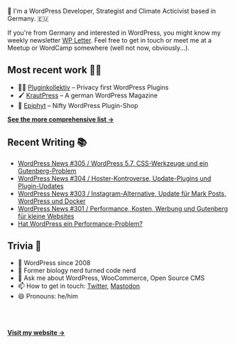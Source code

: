 👋 I'm a WordPress Developer, Strategist and Climate Acticivist based in Germany. 🇪🇺

If you're from Germany and interested in WordPress, you might know my weekly newsletter [WP Letter](https://wpletter.de/). Feel free to get in touch or meet me at a Meetup or WordCamp somewhere (well not now, obviously...).


## Most recent work 👷‍♂️

- 👨‍💻 [Pluginkollektiv](https://github.com/pluginkollektiv) – Privacy first WordPress Plugins
- 🖌️ [KrautPress](https://krautpress.de) – A german WordPress Magazine
- 🌱 [Epiphyt](https://epiph.yt) – Nifty WordPress Plugin-Shop

**[See the more comprehensive list &rarr;](https://simonkraft.com/what-i-do)**


## Recent Writing 📚

<!-- BLOG-POST-LIST:START -->
- [WordPress News #305 / WordPress 5.7, CSS-Werkzeuge und ein Gutenberg-Problem](https://feed.wpletter.de/link/14399/14353846/305)
- [WordPress News #304 / Hoster-Kontroverse, Update-Plugins und Plugin-Updates](https://feed.wpletter.de/link/14399/14322572/304)
- [WordPress News #303 / Instagram-Alternative, Update für Mark Posts, WordPress und Docker](https://feed.wpletter.de/link/14399/14308114/303)
- [WordPress News #301 / Performance, Kosten, Werbung und Gutenberg für kleine Websites](https://feed.wpletter.de/link/14399/14270096/301)
- [Hat WordPress ein Performance-Problem?](https://krautpress.de/2021/wordpress-performance-probleme/?planetwp=true)
<!-- BLOG-POST-LIST:END -->


## Trivia 🤪

- 👴 WordPress since 2008
- 🌱 Former biology nerd turned code nerd
- 💬 Ask me about WordPress, WooCommerce, Open Source CMS
- 📫 How to get in touch: [Twitter](https://twitter.com/krafit), [Mastodon](https://dewp.space/@simon)
- 😄 Pronouns: he/him

<br/><br/><br/>
**[Visit my website &rarr;](https://simonkraft.com)**